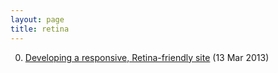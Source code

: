```yaml
---
layout: page
title: retina
---
```


0. [Developing a responsive, Retina-friendly site](/bookmark/2013/03/13/responsive-retina-friendly.html) (13 Mar 2013) 
